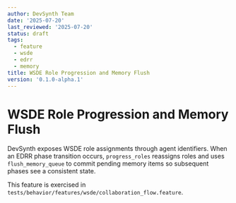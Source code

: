 ```yaml
---
author: DevSynth Team
date: '2025-07-20'
last_reviewed: '2025-07-20'
status: draft
tags:
  - feature
  - wsde
  - edrr
  - memory
title: WSDE Role Progression and Memory Flush
version: '0.1.0-alpha.1'
---
```


# WSDE Role Progression and Memory Flush

DevSynth exposes WSDE role assignments through agent identifiers. When an
EDRR phase transition occurs, `progress_roles` reassigns roles and uses
`flush_memory_queue` to commit pending memory items so subsequent phases see a
consistent state.

This feature is exercised in `tests/behavior/features/wsde/collaboration_flow.feature`.
